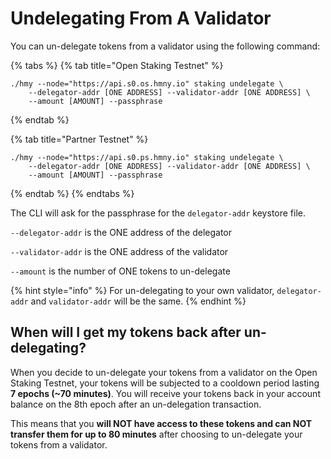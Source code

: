 # Undelegating From A Validator

You can un-delegate tokens from a validator using the following command:

{% tabs %}
{% tab title="Open Staking Testnet" %}
```text
./hmy --node="https://api.s0.os.hmny.io" staking undelegate \
    --delegator-addr [ONE ADDRESS] --validator-addr [ONE ADDRESS] \ 
    --amount [AMOUNT] --passphrase
```
{% endtab %}

{% tab title="Partner Testnet" %}
```
./hmy --node="https://api.s0.ps.hmny.io" staking undelegate \
    --delegator-addr [ONE ADDRESS] --validator-addr [ONE ADDRESS] \ 
    --amount [AMOUNT] --passphrase
```
{% endtab %}
{% endtabs %}

The CLI will ask for the passphrase for the `delegator-addr` keystore file.

`--delegator-addr` is the ONE address of the delegator

`--validator-addr` is the ONE address of the validator

`--amount` is the number of ONE tokens to un-delegate

{% hint style="info" %}
For un-delegating to your own validator, `delegator-addr` and `validator-addr` will be the same.
{% endhint %}

## When will I get my tokens back after un-delegating?

When you decide to un-delegate your tokens from a validator on the Open Staking Testnet, your tokens will be subjected to a cooldown period lasting **7 epochs \(~70 minutes\)**. You will receive your tokens back in your account balance on the 8th epoch after an un-delegation transaction.

This means that you **will NOT have access to these tokens and can NOT transfer them for up to 80 minutes** after choosing to un-delegate your tokens from a validator.

